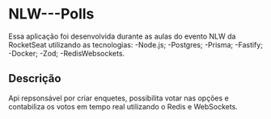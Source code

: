 # NLW---Polls

Essa aplicação foi desenvolvida durante as aulas do evento NLW da RocketSeat utilizando as tecnologias: 
-Node.js; 
-Postgres; 
-Prisma; 
-Fastify; 
-Docker; 
-Zod; 
-RedisWebsockets.

## Descrição

Api repsonsável por criar enquetes, possibilita votar nas opções e contabiliza os votos em tempo real utilizando o Redis e WebSockets.
